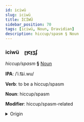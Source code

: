 ```yaml
---
id: iciwü
slug: iciwü
title: İCİWÜ
sidebar_position: 70
tags: [iciwü, Noun, Dravidian]
description: hiccup/spasm § Noun
---
```


### iciwü&emsp;<span kind="abugida">ɽɟꞇɟʒʄ</span>

*hiccup/spasm* **§** [Noun](../../tags/Noun)

**IPA**: /ˈi.t͡ɕi.wu/

**Verb**: to be a hiccup/spasm

**Noun**: hiccup/spasm

**Modifier**: hiccup/spasm-related

<details>
    <summary>Origin</summary>
    Tamil இசிவு icivu /i.ci.ʋu/<br/>
    <em>Dravidian Language Family</em>
</details>